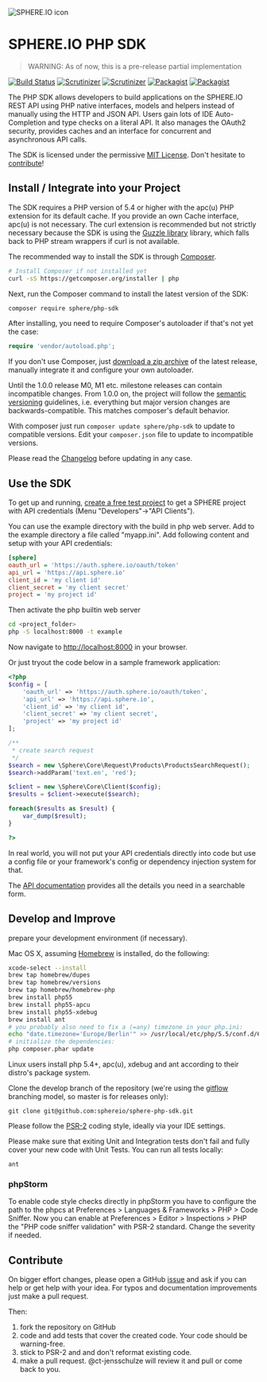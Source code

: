 ![SPHERE.IO icon](https://admin.sphere.io/assets/images/sphere_logo_rgb_long.png)
# SPHERE.IO PHP SDK

<blockquote>
WARNING: As of now, this is a pre-release partial implementation   
</blockquote>

[![Build Status](https://img.shields.io/travis/sphereio/sphere-php-sdk/develop.svg?style=flat-square)](https://travis-ci.org/sphereio/sphere-php-sdk) [![Scrutinizer](https://img.shields.io/scrutinizer/g/sphereio/sphere-php-sdk.svg?style=flat-square)](https://scrutinizer-ci.com/g/sphereio/sphere-php-sdk/) [![Scrutinizer](https://img.shields.io/scrutinizer/coverage/g/sphereio/sphere-php-sdk.svg?style=flat-square)](https://scrutinizer-ci.com/g/sphereio/sphere-php-sdk/) [![Packagist](https://img.shields.io/packagist/v/sphere/php-sdk.svg?style=flat-square)](https://packagist.org/packages/sphere/php-sdk) [![Packagist](https://img.shields.io/packagist/dm/sphere/php-sdk.svg?style=flat-square)](https://packagist.org/packages/sphere/php-sdk)
 
The PHP SDK allows developers to build applications on the SPHERE.IO REST API using PHP native interfaces, models and helpers instead of manually using the HTTP and JSON API. Users gain lots of IDE Auto-Completion and type checks on a literal API. 
It also manages the OAuth2 security, provides caches and an interface for concurrent and asynchronous API calls. 

The SDK is licensed under the permissive [MIT License](LICENSE). Don't hesitate to [contribute](#contribute)!

## Install / Integrate into your Project

The SDK requires a PHP version of 5.4 or higher with the apc(u) PHP extension for its default cache. If you provide an own Cache interface, apc(u) is not necessary. The curl extension is recommended but not strictly necessary because the SDK is using the [Guzzle library](https://github.com/guzzle/guzzle) library, which falls back to PHP stream wrappers if curl is not available. 

The recommended way to install the SDK is through [Composer](http://getcomposer.org).

```bash
# Install Composer if not installed yet
curl -sS https://getcomposer.org/installer | php
```

Next, run the Composer command to install the latest version of the SDK:

```bash
composer require sphere/php-sdk
```

After installing, you need to require Composer's autoloader if that's not yet the case:

```php
require 'vendor/autoload.php';
```

If you don't use Composer, just [download a zip archive](archive/master.zip) of the latest release, manually integrate it and configure your own autoloader. 

Until the 1.0.0 release M0, M1 etc. milestone releases can contain incompatible changes.  From 1.0.0 on, the project will follow the [semantic versioning](http://semver.org) guidelines, i.e. everything but major version changes are backwards-compatible. This matches composer's default behavior. 

With composer just run `composer update sphere/php-sdk` to update to compatible versions. Edit your `composer.json` file to update to incompatible versions. 

Please read the [Changelog](CHANGELOG.md) before updating in any case.  

## Use the SDK

To get up and running, [create a free test project](http://admin.sphere.io) to get a SPHERE project with API credentials (Menu "Developers"->"API Clients"). 

You can use the example directory with the build in php web server. Add to the example directory a file called "myapp.ini". Add following content and setup with your API credentials:

```ini
[sphere]
oauth_url = 'https://auth.sphere.io/oauth/token'
api_url = 'https://api.sphere.io'
client_id = 'my client id'
client_secret = 'my client secret'
project = 'my project id'
```

Then activate the php builtin web server 

```sh
cd <project_folder>
php -S localhost:8000 -t example
```

Now navigate to [http://localhost:8000]() in your browser.

Or just tryout the code below in a sample framework application:

```php
<?php
$config = [
    'oauth_url' => 'https://auth.sphere.io/oauth/token',
    'api_url' => 'https://api.sphere.io',
    'client_id' => 'my client id',
    'client_secret' => 'my client secret',
    'project' => 'my project id'
];

/**
 * create search request
 */
$search = new \Sphere\Core\Request\Products\ProductsSearchRequest();
$search->addParam('text.en', 'red');

$client = new \Sphere\Core\Client($config);
$results = $client->execute($search);

foreach($results as $result) {
    var_dump($result);
}

?>
```

In real world, you will not put your API credentials directly into code but use a config file or your framework's config or dependency injection system for that. 

The [API documentation](http://sphereio.github.io/sphere-php-sdk/docs/master) provides all the details you need in a searchable form. 

## Develop and Improve

prepare your development environment (if necessary). 

Mac OS X, assuming [Homebrew](http://brew.sh) is installed, do the following:

```sh
xcode-select --install
brew tap homebrew/dupes
brew tap homebrew/versions
brew tap homebrew/homebrew-php
brew install php55
brew install php55-apcu
brew install php55-xdebug
brew install ant
# you probably also need to fix a (=any) timezone in your php.ini:
echo "date.timezone='Europe/Berlin'" >> /usr/local/etc/php/5.5/conf.d/60-user.ini
# initialize the dependencies:
php composer.phar update
```

Linux users install php 5.4+, apc(u), xdebug and ant according to their distro's package system.  

Clone the develop branch of the repository (we're using the [gitflow](http://nvie.com/posts/a-successful-git-branching-model/) branching model, so master is for releases only):

```
git clone git@github.com:sphereio/sphere-php-sdk.git
```

Please follow the [PSR-2](http://www.php-fig.org/psr/psr-2/) coding style, ideally via your IDE settings. 

Please make sure that exiting Unit and Integration tests don't fail and fully cover your new code with Unit Tests. You can run all tests locally:

```
ant
```

### phpStorm

To enable code style checks directly in phpStorm you have to configure the path to the phpcs at Preferences > Languages & Frameworks > PHP > Code Sniffer.
Now you can enable at Preferences > Editor > Inspections > PHP the "PHP code sniffer validation" with PSR-2 standard. Change the severity if needed.


## <a name="contribute"></a>Contribute

On bigger effort changes, please open a GitHub [issue](issues) and ask if you can help or get help with your idea. For typos and documentation improvements just make a pull request. 

Then:

 1. fork the repository on GitHub
 2. code and add tests that cover the created code. Your code should be warning-free.
 3. stick to PSR-2 and and don't reformat existing code. 
 4. make a pull request.  @ct-jensschulze will review it and pull or come back to you. 




